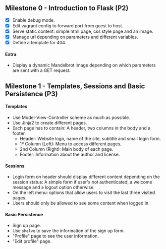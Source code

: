 ## Milestone 0 - Introduction to Flask (P2)

* [x] Enable debug mode.  
* [x] Edit vagrant config to forward port from guest to host.  
* [x] Serve static content: simple html page, css style page and an image.  
* [x] Manage url depending on parameters and different variables.  
* [x] Define a template for 404.

#### Extra  

* Display a dynamic Mandelbrot image depending on which parameters are sent with a GET request.

## Milestone 1 - Templates, Sessions and Basic Persistence (P3)

#### Templates

  * Use Model-View-Controller scheme as much as possible.
  * Use Jinja2 to create different pages.
  * Each page has to contain: A header, two columns in the body and a footer.
    * Header: Website logo, name of the site, subtitle and small login form.
    * 1º Column (Left): Menu to access different pages.
    * 2nd Column (Right): Main body of each page.
    * Footer: Information about the author and license.

#### Sessions

  * Login form on header should display different content depending on the session status:
    A simple form if user's not authenticated, a welcome message and a logout option otherwise.
  * On the left menu: options that allow users to visit the last three visited pages.
  * Users should only be allowed to see some content when logged in.

#### Basic Persistence

  * Sign up page.
  * Use `shelve` to save the information of the sign up form.
  * "Profile" page to see the user information.
  * "Edit profile" page.

